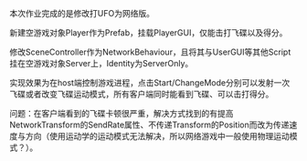 本次作业完成的是修改打UFO为网络版。

新建空游戏对象Player作为Prefab，挂载PlayerGUI，仅能击打飞碟以及得分。

修改SceneController作为NetworkBehaviour，且将其与UserGUI等其他Script挂在空游戏对象Server上，Identity为ServerOnly。

实现效果为在host端控制游戏进程，点击Start/ChangeMode分别可以发射一次飞碟或者改变飞碟运动模式，所有客户端同时能看到飞碟、可以击打得分。

问题：在客户端看到的飞碟卡顿很严重，解决方式找到的有提高NetworkTransform的SendRate属性、不传递Transform的Position而改为传递速度与方向（使用运动学的运动模式无法解决，所以网络游戏中一般使用物理运动模式？）。